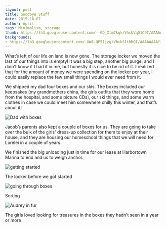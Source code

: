 ```yaml
---
layout: post
title: Goodbye Stuff
date: 2015-10-07
author: April
tags: Minimalism, storage
thumb: https://lh3.googleusercontent.com/--GD_Xtm7kqk/VhcbVq51C9I/AAAAAAAAfJs/MEatMRD8phY/s640/blogger-image-70179752.jpg
backgrounds:
- https://lh3.googleusercontent.com/-XW6-QP51jzg/VhcbSltkhQI/AAAAAAAAfJk/61bjD7KH2F8/s640/blogger-image--1884639317.jpg
---
```


What’s left of our life on land is now gone. The storage locker we moved the last of our things into is empty! It was a big step, another big purge, and I didn’t know if I had it in me, but honestly it is nice to be rid of it. I realized that for the amount of money we were spending on the locker per year, I could easily replace the few small things I would ever need from it. 

We shipped my dad four boxes and our skis. The boxes included our keepsakes (my grandmothers china, the girls outfits that they wore home from the hospital, and some picture CDs), our ski things, and some warm clothes in case we could meet him somewhere chilly this winter, and that’s about it! 

![Dad with boxes](https://lh3.googleusercontent.com/-XW6-QP51jzg/VhcbSltkhQI/AAAAAAAAfJk/61bjD7KH2F8/s640/blogger-image--1884639317.jpg)

Jacob’s parents also kept a couple of boxes for us. They are going to take over the bulk of the girls' dress-up collection for them to enjoy at their house, and they are housing our homeschool things that we will need for Lorelei in a couple of years. 

We finished the big unloading just in time for our lease at Harbortown Marina to end and us to weigh anchor. 

![getting started](https://lh3.googleusercontent.com/-FI2K4_dX2Ck/VhcbYXlL90I/AAAAAAAAfJ0/cRHLDsDIFZE/s640/blogger-image--1948572050.jpg)

The locker before we got started

![going through boxes](https://lh3.googleusercontent.com/-LKKCt5gjIz8/Vhcba3MbzSI/AAAAAAAAfJ8/wz9m9uHN01c/s640/blogger-image--636131378.jpg)

Sorting

![Audrey in fur](https://lh3.googleusercontent.com/--GD_Xtm7kqk/VhcbVq51C9I/AAAAAAAAfJs/MEatMRD8phY/s640/blogger-image-70179752.jpg)

The girls loved looking for treasures in the boxes they hadn't seen in a year or more
